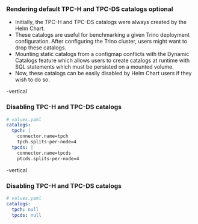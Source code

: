 ### Rendering default TPC-H and TPC-DS catalogs optional

* Initially, the TPC-H and TPC-DS catalogs were always created by the Helm Chart.
* These catalogs are useful for benchmarking a given Trino deployment configuration. After configuring the Trino cluster, users might want to drop these catalogs.
* Mounting static catalogs from a configmap conflicts with the Dynamic Catalogs feature which allows users to create catalogs at runtime with SQL statements which must be persisted on a mounted volume.
* Now, these catalogs can be easily disabled by Helm Chart users if they wish to do so.

-vertical

### Disabling TPC-H and TPC-DS catalogs

```yaml
# values.yaml
catalogs:
  tpch: |
    connector.name=tpch
    tpch.splits-per-node=4
  tpcds: |
    connector.name=tpcds
    ptcds.splits-per-node=4
```

-vertical

### Disabling TPC-H and TPC-DS catalogs

```yaml
# values.yaml
catalogs:
  tpch: null
  tpcds: null
```
